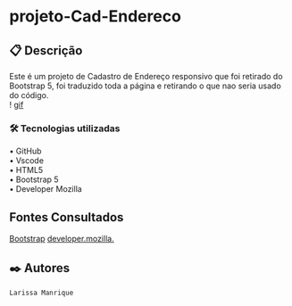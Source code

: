 # projeto-Cad-Endereco

## 📋 Descrição
Este é um projeto de Cadastro de Endereço responsivo que foi retirado do Bootstrap 5, foi traduzido toda a página e retirando o que nao seria usado do código.  
! [gif](gif\vid-bootstrap.gif)

### 🛠️ Tecnologias utilizadas  
• GitHub  
• Vscode  
• HTML5  
• Bootstrap 5  
• Developer Mozilla  

## Fontes Consultados
[Bootstrap](https://getbootstrap.com/docs/5.0/forms/layout/#gutters)
[developer.mozilla.](https://developer.mozilla.org/pt-BR/docs/Web/JavaScript/Guide/Regular_expressions)

## ✒️ Autores
`Larissa Manrique`  

